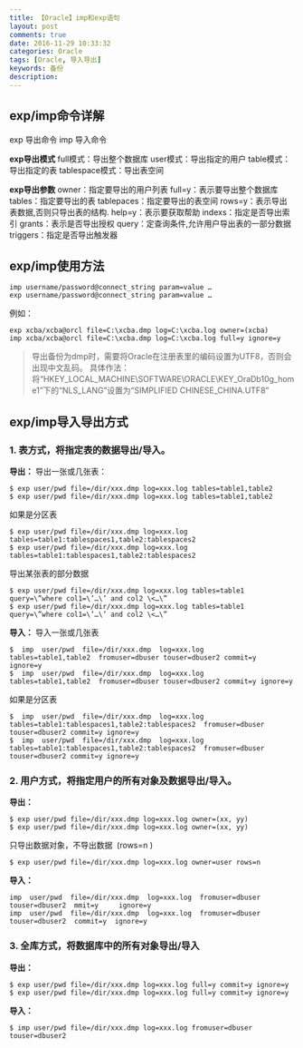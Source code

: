 ```yaml
---
title: 【Oracle】imp和exp语句
layout: post
comments: true
date: 2016-11-29 10:33:32
categories: Oracle
tags: [Oracle, 导入导出]
keywords: 备份
description:
---
```

## exp/imp命令详解
exp		导出命令
imp		导入命令

**exp导出模式**
full模式：导出整个数据库
user模式：导出指定的用户
table模式：导出指定的表
tablespace模式：导出表空间

**exp导出参数**
owner：指定要导出的用户列表
full=y：表示要导出整个数据库
tables：指定要导出的表
tablepaces：指定要导出的表空间
rows=y：表示导出表数据,否则只导出表的结构.
help=y：表示要获取帮助
indexs：指定是否导出索引
grants：表示是否导出授权
query：定查询条件,允许用户导出表的一部分数据
triggers：指定是否导出触发器
<!-- more -->
## exp/imp使用方法
```
imp username/password@connect_string param=value …
exp username/password@connect_string param=value …
```
例如：
```
exp xcba/xcba@orcl file=C:\xcba.dmp log=C:\xcba.log owner=(xcba)
imp xcba/xcba@orcl file=C:\xcba.dmp log=C:\xcba.log full=y ignore=y
```
> 导出备份为dmp时，需要将Oracle在注册表里的编码设置为UTF8，否则会出现中文乱码。
具体作法：将“HKEY_LOCAL_MACHINE\SOFTWARE\ORACLE\KEY_OraDb10g_home1”下的“NLS_LANG”设置为“SIMPLIFIED CHINESE_CHINA.UTF8”

## exp/imp导入导出方式

### 1. 表方式，将指定表的数据导出/导入。
**导出：**
导出一张或几张表：
```
$ exp user/pwd file=/dir/xxx.dmp log=xxx.log tables=table1,table2 
$ exp user/pwd file=/dir/xxx.dmp log=xxx.log tables=table1,table2
```

如果是分区表
```
$ exp user/pwd file=/dir/xxx.dmp log=xxx.log tables=table1:tablespaces1,table2:tablespaces2 
$ exp user/pwd file=/dir/xxx.dmp log=xxx.log tables=table1:tablespaces1,table2:tablespaces2
```

导出某张表的部分数据
```
$ exp user/pwd file=/dir/xxx.dmp log=xxx.log tables=table1 query=\”where col1=\’…\’ and col2 \<…\” 
$ exp user/pwd file=/dir/xxx.dmp log=xxx.log tables=table1 query=\”where col1=\’…\’ and col2 \<…\”
```

**导入：**
导入一张或几张表
```
$  imp  user/pwd  file=/dir/xxx.dmp  log=xxx.log  tables=table1,table2  fromuser=dbuser touser=dbuser2 commit=y ignore=y 
$  imp  user/pwd  file=/dir/xxx.dmp  log=xxx.log  tables=table1,table2  fromuser=dbuser touser=dbuser2 commit=y ignore=y
```

如果是分区表
```
$  imp  user/pwd  file=/dir/xxx.dmp  log=xxx.log  tables=table1:tablespaces1,table2:tablespaces2  fromuser=dbuser touser=dbuser2 commit=y ignore=y 
$  imp  user/pwd  file=/dir/xxx.dmp  log=xxx.log  tables=table1:tablespaces1,table2:tablespaces2  fromuser=dbuser touser=dbuser2 commit=y ignore=y
```

### 2. 用户方式，将指定用户的所有对象及数据导出/导入。
**导出：**
```
$ exp user/pwd file=/dir/xxx.dmp log=xxx.log owner=(xx, yy) 
$ exp user/pwd file=/dir/xxx.dmp log=xxx.log owner=(xx, yy)
```

只导出数据对象，不导出数据  (rows=n )
```
$ exp user/pwd file=/dir/xxx.dmp log=xxx.log owner=user rows=n
```

**导入：**
```
imp  user/pwd  file=/dir/xxx.dmp  log=xxx.log  fromuser=dbuser  touser=dbuser2  mmit=y     ignore=y 
imp  user/pwd  file=/dir/xxx.dmp  log=xxx.log  fromuser=dbuser  touser=dbuser2  commit=y  ignore=y
```

### 3. 全库方式，将数据库中的所有对象导出/导入
**导出：**
```
$ exp user/pwd file=/dir/xxx.dmp log=xxx.log full=y commit=y ignore=y 
$ exp user/pwd file=/dir/xxx.dmp log=xxx.log full=y commit=y ignore=y
```

**导入：**
```
$ imp user/pwd file=/dir/xxx.dmp log=xxx.log fromuser=dbuser touser=dbuser2
```